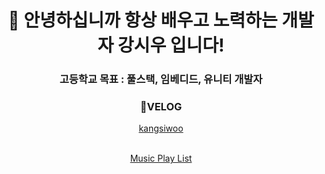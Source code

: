 <h1 align="center">👋 안녕하십니까 항상 배우고 노력하는 개발자 강시우 입니다!</h1>
<h3 align="center">고등학교 목표 : 풀스택, 임베디드, 유니티 개발자</h3>
<div align="center">
  <h3>📕VELOG</h3>
  <a href="https://velog.io/@kangsiwoo">kangsiwoo</a><br><br>
  <p><a href="https://music.apple.com/kr/playlist/power-programing/pl.u-RRbVvlJumJkpo6J?l=en">Music Play List</a></p>
</div>
